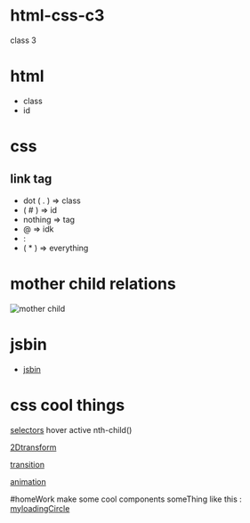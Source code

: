 # html-css-c3
class 3

# html 
 * class
 * id
# css
## link tag
 * dot ( . ) => class
 * ( # ) => id
 * nothing => tag
 * @ => idk
 * :
 * ( * ) => everything
 # mother child relations
 ![mother child](https://encrypted-tbn0.gstatic.com/images?q=tbn:ANd9GcSKTDqW7CMp1vcaN7cOYUck96yjS6nJLVZ9Gk6Hs9SagOAaY6tL)
 #  jsbin
 * [jsbin](https://jsbin.com)
 # css cool things
 [selectors](https://www.w3schools.com/cssref/css_selectors.asp)
 hover active nth-child()
 
 [2Dtransform](https://www.w3schools.com/css/css3_2dtransforms.asp)
 
 [transition](https://www.w3schools.com/css/css3_transitions.asp)
 
 [animation](https://www.w3schools.com/css/css3_animations.asp)
 
#homeWork
make some cool components
someThing like this : [myloadingCircle](https://jsbin.com/cicuwef/5/edit?css,output)
